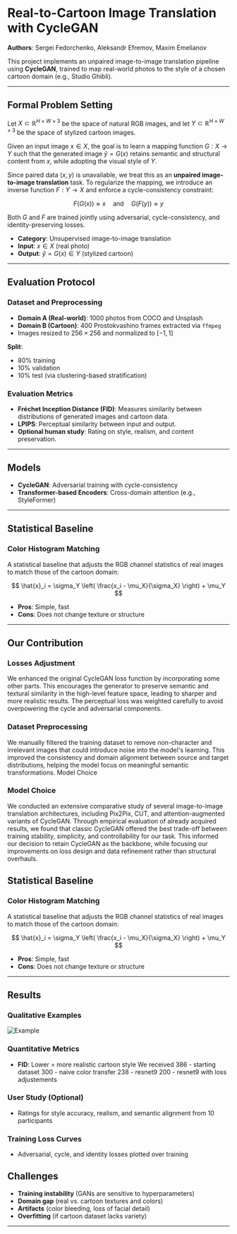 # Real-to-Cartoon Image Translation with CycleGAN

**Authors**: Sergei Fedorchenko, Aleksandr Efremov, Maxim Emelianov

This project implements an unpaired image-to-image translation pipeline using **CycleGAN**, trained to map real-world photos to the style of a chosen cartoon domain (e.g., Studio Ghibli).

---

## Formal Problem Setting

Let $X \subset \mathbb{R}^{H \times W \times 3}$ be the space of natural RGB images, and let $Y \subset \mathbb{R}^{H \times W \times 3}$ be the space of stylized cartoon images.

Given an input image $x \in X$, the goal is to learn a mapping function $G: X \rightarrow Y$ such that the generated image $\hat{y} = G(x)$ retains semantic and structural content from $x$, while adopting the visual style of $Y$.

Since paired data $(x, y)$ is unavailable, we treat this as an **unpaired image-to-image translation** task. To regularize the mapping, we introduce an inverse function $F: Y \rightarrow X$ and enforce a cycle-consistency constraint:

$$
F(G(x)) \approx x \quad \text{and} \quad G(F(y)) \approx y
$$

Both $G$ and $F$ are trained jointly using adversarial, cycle-consistency, and identity-preserving losses.

- **Category**: Unsupervised image-to-image translation  
- **Input**: $x \in X$ (real photo)  
- **Output**: $\hat{y} = G(x) \in Y$ (stylized cartoon)

---

## Evaluation Protocol

### Dataset and Preprocessing

- **Domain A (Real-world)**: 1000 photos from COCO and Unsplash
- **Domain B (Cartoon)**: 400 Prostokvashino frames extracted via `ffmpeg`
- Images resized to $256 \times 256$ and normalized to $[-1, 1]$

**Split**:
- 80% training  
- 10% validation  
- 10% test (via clustering-based stratification)

### Evaluation Metrics

- **Fréchet Inception Distance (FID)**: Measures similarity between distributions of generated images and cartoon data.
- **LPIPS**: Perceptual similarity between input and output.
- **Optional human study**: Rating on style, realism, and content preservation.

---

## Models

- **CycleGAN**: Adversarial training with cycle-consistency
- **Transformer-based Encoders**: Cross-domain attention (e.g., StyleFormer)

---

## Statistical Baseline

### Color Histogram Matching

A statistical baseline that adjusts the RGB channel statistics of real images to match those of the cartoon domain:

$$
\hat{x}_i = \sigma_Y \left( \frac{x_i - \mu_X}{\sigma_X} \right) + \mu_Y
$$

- **Pros**: Simple, fast
- **Cons**: Does not change texture or structure
---
## Our Contribution
### Losses Adjustment

We enhanced the original CycleGAN loss function by incorporating some other parts. This encourages the generator to preserve semantic and textural similarity in the high-level feature space, leading to sharper and more realistic results. The perceptual loss was weighted carefully to avoid overpowering the cycle and adversarial components.

### Dataset Preprocessing
We manually filtered the training dataset to remove non-character and irrelevant images that could introduce noise into the model's learning. This improved the consistency and domain alignment between source and target distributions, helping the model focus on meaningful semantic transformations.
Model Choice

### Model Choice
We conducted an extensive comparative study of several image-to-image translation architectures, including Pix2Pix, CUT, and attention-augmented variants of CycleGAN. Through empirical evaluation of already acquired results, we found that classic CycleGAN offered the best trade-off between training stability, simplicity, and controllability for our task. This informed our decision to retain CycleGAN as the backbone, while focusing our improvements on loss design and data refinement rather than structural overhauls.


## Statistical Baseline

### Color Histogram Matching

A statistical baseline that adjusts the RGB channel statistics of real images to match those of the cartoon domain:

$$
\hat{x}_i = \sigma_Y \left( \frac{x_i - \mu_X}{\sigma_X} \right) + \mu_Y
$$

- **Pros**: Simple, fast
- **Cons**: Does not change texture or structure



---

## Results

### Qualitative Examples

![Example](example.png)

### Quantitative Metrics

- **FID**: Lower = more realistic cartoon style
  We received
  386 - starting dataset
  300 - naive color transfer
  238 - resnet9
  200 - resnet9 with loss adjustements 

### User Study (Optional)

- Ratings for style accuracy, realism, and semantic alignment from 10 participants

### Training Loss Curves

- Adversarial, cycle, and identity losses plotted over training



## Challenges

- **Training instability** (GANs are sensitive to hyperparameters)
- **Domain gap** (real vs. cartoon textures and colors)
- **Artifacts** (color bleeding, loss of facial detail)
- **Overfitting** (if cartoon dataset lacks variety)

---

